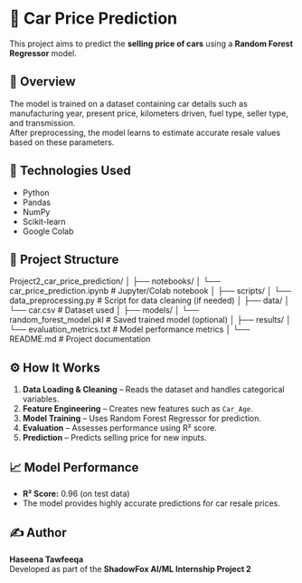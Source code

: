 # 🚗 Car Price Prediction

This project aims to predict the **selling price of cars** using a **Random Forest Regressor** model.

## 📘 Overview
The model is trained on a dataset containing car details such as manufacturing year, present price, kilometers driven, fuel type, seller type, and transmission.  
After preprocessing, the model learns to estimate accurate resale values based on these parameters.

## 🧠 Technologies Used
- Python  
- Pandas  
- NumPy  
- Scikit-learn  
- Google Colab  

## 🧩 Project Structure
Project2_car_price_prediction/
│
├── notebooks/
│ └── car_price_prediction.ipynb # Jupyter/Colab notebook
│
├── scripts/
│ └── data_preprocessing.py # Script for data cleaning (if needed)
│
├── data/
│ └── car.csv # Dataset used
│
├── models/
│ └── random_forest_model.pkl # Saved trained model (optional)
│
├── results/
│ └── evaluation_metrics.txt # Model performance metrics
│
└── README.md # Project documentation


## ⚙️ How It Works
1. **Data Loading & Cleaning** – Reads the dataset and handles categorical variables.  
2. **Feature Engineering** – Creates new features such as `Car_Age`.  
3. **Model Training** – Uses Random Forest Regressor for prediction.  
4. **Evaluation** – Assesses performance using R² score.  
5. **Prediction** – Predicts selling price for new inputs.

## 📈 Model Performance
- **R² Score:** 0.96 (on test data)
- The model provides highly accurate predictions for car resale prices.

## ✍️ Author
**Haseena Tawfeeqa**  
Developed as part of the **ShadowFox AI/ML Internship Project 2**

